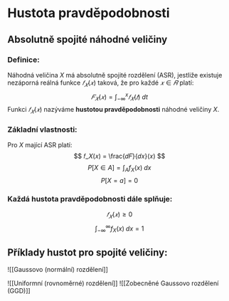 # Hustota pravděpodobnosti
## Absolutně spojité náhodné veličiny
### Definice: 
Náhodná veličina $X$ má absolutně spojité rozdělení (ASR), jestliže existuje nezáporná reálná funkce $𝑓_𝑋(𝑥)$ taková, že pro každé $𝑥 \in 𝑅$ platí:
$$𝐹_𝑋(𝑥) = \int^x_{−\infty} {𝑓_𝑋(𝑡) \; dt}$$ 
Funkci $𝑓_𝑋(𝑥)$ nazýváme **hustotou pravděpodobnosti** náhodné veličiny $X$.

### Základní vlastnosti: 
Pro $X$ mající ASR platí:
$$
𝑓_𝑋(𝑥) = \frac{𝑑𝐹}{𝑑𝑥}(𝑥) 
$$
$$
P[X \in A] = \int_A f_X(x) \; dx 
$$
$$
P[X = a] = 0
$$

### Každá hustota pravděpodobnosti dále splňuje:
$$
𝑓_𝑋(𝑥) ≥ 0
$$
$$
\int^{\infty}_{−\infty} f_X(x) \; dx = 1
$$

## Příklady hustot pro spojité veličiny:
![[Gaussovo (normální) rozdělení]]

![[Uniformní (rovnoměrné) rozdělení]]
![[Zobecněné Gaussovo rozdělení (GGD)]]